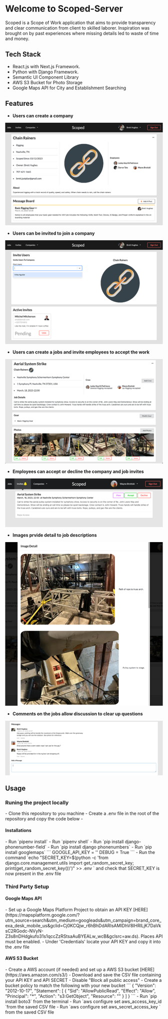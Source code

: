 # Welcome to Scoped-Server

Scoped is a Scope of Work application that aims to provide transparency and clear communication from client to skilled laborer.  Inspiration was brought on by past experiences where missing details led to waste of time and money.

## Tech Stack

- React.js with Next.js Framework.
- Python with Django Framework.
- Semantic UI Component Library
- AWS S3 Bucket for Photo Storage
- Google Maps API for City and Establishment Searching

## Features

- **Users can create a company**

<img src="./images/company.png" style="displayl: block">

- **Users can be invited to join a company**

<img src="./images/invite.png" style="displayl: block">

- **Users can create a jobs and invite employees to accept the work**

<img src="./images/job.png" style="displayl: block">

- **Employees can accept or decline the company and job invites**

<img src="./images/jobInvite.png" style="displayl: block">

- **Images prvide detail to job descriptions**

<img src="./images/imageDetail.png" style="displayl: block">

- **Comments on the jobs allow discussion to clear up questions**

<img src="./images/messaging.png" style="display: block">

## Usage
<h3>Runing the project locally</h3>
- Clone this repository to you machine
- Create a .env file in the root of the repository and copy the code below
- <h4>Installations</h4>
- Run `pipenv install`
- Run `pipenv shell`
- Run `pip install django-phonenumber-field`
- Run `pip install django phonenumbers`
- Run `pip install googlemaps`
```
GOOGLE_API_KEY = '<YOUR GOOGLE MAPS API KEY>'
DEBUG = True
```
- Run the command `echo "SECRET_KEY=$(python -c 'from django.core.management.utils import get_random_secret_key; print(get_random_secret_key())')" >> .env
` and check that SECRET_KEY is now present in the .env file

<h3>Third Party Setup</h3>
<h4>Google Maps API</h4>
- Set up a Google Maps Platform Project to obtain an API KEY [HERE](https://mapsplatform.google.com/?utm_source=search&utm_medium=googleads&utm_campaign=brand_core_exa_desk_mobile_us&gclid=Cj0KCQjw_r6hBhDdARIsAMIDhV8lHRlLjK7DaVksC2RGodc-NVyN-Z3s8nDHdgkufo31s1qccZzRStsaAuBYEALw_wcB&gclsrc=aw.ds). Places API must be enabled.
- Under 'Credentials' locate your API KEY and copy it into the .env file

<h4>AWS S3 Bucket</h4>
- Create a AWS account (if needed) and set up a AWS S3 bucket [HERE](https://aws.amazon.com/s3/)
- Download and save the CSV file containing your API KEY and API SECRET
- Disable "Block all public access"
- Create a bucket policy to match the following with your new bucket
```
{
    "Version": "2012-10-17",
    "Statement": [
        {
            "Sid": "AllowPublicRead",
            "Effect": "Allow",
            "Principal": "*",
            "Action": "s3:GetObject",
            "Resource": "<YOUR BUCKET ARN HERE>"
        }
    ]
}
```
- Run `pip install boto3` from the terminal
- Run `aws configure set aws_access_key_id <YOUR_ACCESS_KEY>`from the saved CSV file
- Run `aws configure set aws_secret_access_key <YOUR_SECRET_KEY>` from the saved CSV file




